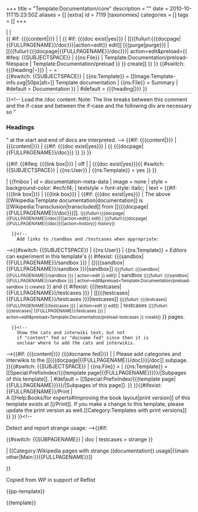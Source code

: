 +++
title = "Template:Documentation/core"
description = ""
date = 2010-10-11T15:23:50Z
aliases = []
[extra]
id = 7119
[taxonomies]
categories = []
tags = []
+++

<!--
  Start of green doc box
--><div id="template-documentation" class="template-documentation iezoomfix"><!--
  Add the heading at the top of the doc box:
-->{{#ifeq: {{{heading|¬}}} | <!--Defined but empty-->
| <!--"heading=", do nothing-->
| <div style="padding-bottom: 3px; border-bottom: 1px solid #aaa; margin-bottom: 1ex;">{{
  #if: {{{content|}}}
  | 
  | <!--Add the [edit][purge] or [create] links-->
    <span class="editsection plainlinks" id="doc_editlinks">{{
    #if: {{{doc exist|yes}}}
    | [[{{fullurl:{{{docpage|{{FULLPAGENAME}}/doc}}}|action=edit}} edit]] [{{purge|purge}}] 
    | <!--/doc doesn't exist-->
      [[{{fullurl:{{{docpage|{{FULLPAGENAME}}/doc}}}| action=edit&preload={{
        #ifeq: {{SUBJECTSPACE}} | {{ns:File}}
        | Template:Documentation/preload-filespace
        | Template:Documentation/preload
        }} }} create]]
    }}</span>
  }} <span style="{{#if: {{{heading-style|}}}
  | {{{heading-style|}}}
  | {{#ifeq: {{SUBJECTSPACE}} | {{ns:Template}}
    | font-weight: bold; font-size: 125%
    | font-size: 150%
    }}
  }}">{{#switch: {{{heading|¬}}}
  | ¬ =   
    <!--"heading" not defined in this or previous level-->
    {{#switch: {{SUBJECTSPACE}} 
    | {{ns:Template}} = [[Image:Template-info.svg|50px|alt=]] Template documentation
    | {{ns:File}} = Summary
    | #default = Documentation
    }}
  | #default = 
    <!--"heading" has data or is empty but defined-->
    {{{heading|}}}
  }}</span></div>
}}<!--
  Load the /doc content:
  Note: The line breaks between this comment and the if-case
  and between the if-case and the following div are necessary so 
  "
###  Headings 
" at the start and end of docs are interpreted.
-->
{{#if: {{{content|}}}
| {{{content|}}}
| {{#if: {{{doc exist|yes}}}
  | {{ {{{docpage|{{FULLPAGENAME}}/doc}}} }}
  }}
}}
<div style="clear: both;"></div><!--So right or left floating items don't stick out of the doc box.-->
</div><!--End of green doc box--><!--
  Link box below for the doc meta-data:
-->{{#if: 
  <!--Check if we should show the link box-->
  {{#ifeq: {{{link box|}}} | off
  |
  | {{{doc exist|yes}}}{{
    #switch: {{SUBJECTSPACE}}
    | {{ns:User}}
    | {{ns:Template}} = yes
    }}
  }}

| {{fmbox
  | id = documentation-meta-data
  | image = none
  | style = background-color: #ecfcf4;
  | textstyle = font-style: italic;
  | text = 
    {{#if: {{{link box|}}}
    | {{{link box}}}   <!--Use custom link box content-->
    | {{#if: {{{doc exist|yes}}}
      | <!--/doc exists, link to it-->
        The above [[Wikipedia:Template documentation|documentation]] is [[Wikipedia:Transclusion|transcluded]] from [[{{{docpage|{{FULLPAGENAME}}/doc}}}]]. <small style="font-style: normal">([{{fullurl:{{{docpage|{{FULLPAGENAME}}/doc}}}|action=edit}} edit] &#124; [{{fullurl:{{{docpage|{{FULLPAGENAME}}/doc}}}|action=history}} history])</small> 

      }}<!-- 
        Add links to /sandbox and /testcases when appropriate:
   -->{{#switch: {{SUBJECTSPACE}}
      | {{ns:User}}
      | {{ns:Template}} = 
        Editors can experiment in this template's {{
        #ifexist: {{{sandbox| {{FULLPAGENAME}}/sandbox }}}
        | [[{{{sandbox| {{FULLPAGENAME}}/sandbox }}}|sandbox]] <small style="font-style: normal">([{{fullurl: {{{sandbox| {{FULLPAGENAME}}/sandbox }}} | action=edit }} edit])</small> 
        | sandbox <small style="font-style: normal">([{{fullurl: {{{sandbox| {{FULLPAGENAME}}/sandbox }}} | action=edit&preload=Template:Documentation/preload-sandbox }} create])</small> 
        }} and {{
        #ifexist: {{{testcases| {{FULLPAGENAME}}/testcases }}}
        | [[{{{testcases| {{FULLPAGENAME}}/testcases }}}|testcases]] <small style="font-style: normal">([{{fullurl: {{{testcases| {{FULLPAGENAME}}/testcases }}} | action=edit }} edit])</small>
        | testcases <small style="font-style: normal">([{{fullurl: {{{testcases| {{FULLPAGENAME}}/testcases }}} | action=edit&preload=Template:Documentation/preload-testcases }} create])</small>
        }} pages. 

      }}<!--
        Show the cats and interwiki text, but not 
        if "content" fed or "docname fed" since then it is 
        unclear where to add the cats and interwikis.
   -->{{#if: {{{content|}}} {{{docname fed|}}}
      | 
      | Please add categories and interwikis to the [[{{{docpage|{{FULLPAGENAME}}/doc}}}|/doc]] subpage.
      }}<!--
        Show the "Subpages" link:
   -->{{#switch: {{SUBJECTSPACE}}
      | {{ns:File}} =   <!--Don't show it-->
      | {{ns:Template}} = &#32;[[Special:PrefixIndex/{{{template page|{{FULLPAGENAME}}}}}/|Subpages of this template]].
      | #default = &#32;[[Special:PrefixIndex/{{{template page|{{FULLPAGENAME}}}}}/|Subpages of this page]].
      }}
    }}{{#ifexist:{{FULLPAGENAME}}/Print
     |</br>A [[Help:Books/for experts#Improving the book layout|print version]] of this template exists at [[/Print]]. If you make a change to this template, please update the print version as well.[[Category:Templates with print versions]]
    }}
  }}
}}<!--End link box--><!--

  Detect and report strange usage:
-->{{#if:

  <!--Check if {{documentation}} is transcluded 
      on a /doc or /testcases page-->
  {{#switch: {{SUBPAGENAME}}
  | doc
  | testcases = strange
  }}
  <!--More checks can be added here, just return anything
      to make the surrounding if-case trigger-->

| <includeonly>[[Category:Wikipedia pages with strange ((documentation)) usage|{{main other|Main:}}{{FULLPAGENAME}}]]<!-- Sort on namespace --></includeonly>

}}<noinclude>

Copied from WP in support of Reflist

{{pp-template}}
<!-- Add categories and interwikis to the /doc subpage, not here! -->
{{template}}</noinclude>
